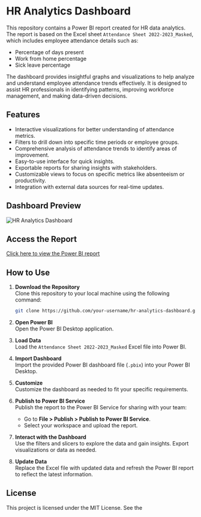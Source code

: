 # HR Analytics Dashboard

This repository contains a Power BI report created for HR data analytics. The report is based on the Excel sheet `Attendance Sheet 2022-2023_Masked`, which includes employee attendance details such as:

- Percentage of days present
- Work from home percentage
- Sick leave percentage

The dashboard provides insightful graphs and visualizations to help analyze and understand employee attendance trends effectively. It is designed to assist HR professionals in identifying patterns, improving workforce management, and making data-driven decisions.

## Features

- Interactive visualizations for better understanding of attendance metrics.
- Filters to drill down into specific time periods or employee groups.
- Comprehensive analysis of attendance trends to identify areas of improvement.
- Easy-to-use interface for quick insights.
- Exportable reports for sharing insights with stakeholders.
- Customizable views to focus on specific metrics like absenteeism or productivity.
- Integration with external data sources for real-time updates.

## Dashboard Preview

![HR Analytics Dashboard](path/to/your/image.png)

## Access the Report

[Click here to view the Power BI report](link-to-your-report)

## How to Use

1. **Download the Repository**  
   Clone this repository to your local machine using the following command:
   ```bash
   git clone https://github.com/your-username/hr-analytics-dashboard.git
   ```
   
2. **Open Power BI**  
   Open the Power BI Desktop application.

3. **Load Data**  
   Load the `Attendance Sheet 2022-2023_Masked` Excel file into Power BI.

4. **Import Dashboard**  
   Import the provided Power BI dashboard file (`.pbix`) into your Power BI Desktop.

5. **Customize**  
   Customize the dashboard as needed to fit your specific requirements.

6. **Publish to Power BI Service**  
   Publish the report to the Power BI Service for sharing with your team:
   - Go to **File > Publish > Publish to Power BI Service**.
   - Select your workspace and upload the report.

7. **Interact with the Dashboard**  
   Use the filters and slicers to explore the data and gain insights. Export visualizations or data as needed.

8. **Update Data**  
   Replace the Excel file with updated data and refresh the Power BI report to reflect the latest information.

## License

This project is licensed under the MIT License. See the
